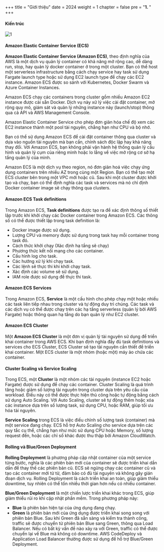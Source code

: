 +++
title = "Giới thiệu"
date = 2024
weight = 1
chapter = false
pre = "<b>1. </b>"
+++

#### Kiến trúc

![1](/images/.png)

#### Amazon Elastic Container Service (ECS)

**Amazon Elastic Container Service (Amazon ECS)**, theo định nghĩa của AWS là một dịch vụ quản lý container có khả năng mở rộng cao, dễ dàng run, stop, hay quản lý docker container ở trong một cluster. Bạn có thể host một serverless infrastructure bằng cách chạy service hay task sử dụng Fargate launch type hoặc sử dụng EC2 launch type để chạy các EC2 instance. Amazon ECS được so sánh với Kubernetes, Docker Swarm và Azure Container Instances.

Amazon ECS chạy các containers trong cluster gồm nhiều Amazon EC2 instance được cài sẵn Docker. Dịch vụ này xử lý việc cài đặt container, mở rộng quy mô, giám sát và quản lý những instance này (launch/stop) thông qua cả API và AWS Management Console.

Amazon Elastic Container Service cho phép đơn giản hóa chế độ xem các EC2 instance thành một pool tài nguyên, chẳng hạn như CPU và bộ nhớ.

Bạn có thể sử dụng Amazon ECS để cài đặt container thông qua cluster và dựa vào nguồn tài nguyên mà bạn cần, chính sách độc lập hay khả năng thay đổi. Với Amazon ECS, bạn không phải vận hành hệ thống quản lý cấu hình và quản lý cụm của riêng mình hoặc lo lắng về việc mở rộng cơ sở hạ tầng quản lý của mình.

Amazon ECS là một dịch vụ theo region, nó đơn giản hoá việc chạy ứng dụng containers trên nhiều AZ trong cùng một Region. Bạn có thể tạo một ECS cluster bên trong một VPC mới hoặc cũ. Sau khi một cluster được khởi tạo và chạy, bạn có thể định nghĩa các task và services mà nó chỉ định Docker container image sẽ chạy thông qua clusters.

#### Amazon ECS Task definitions

Trong Amazon ECS, **Task definitions** được tạo ra để xác định thông số thiết lập trước khi khởi chạy các Docker container trong Amazon ECS. Các thông số có thể được thiết lập trong task definition là:

- Docker image được sử dụng.
- Lượng CPU và memory được sử dụng trong task hay mỗi container trong task đó.
- Cách thức khởi chạy (Xác định hạ tầng sẽ chạy)
- Phương thức kết nối mạng cho các container.
- Cấu hình log cho task.
- Các hướng xử lý khi chạy task.
- Các lệnh sẽ thực thi khi khởi chạy task.
- Xác định các volume sẽ sử dụng.
- IAM role được sử dụng để thực thi task.

#### Amazon ECS Services

Trong Amazon ECS, **Service** là một cấu hình cho phép chạy một hoặc nhiều các task liên tiếp nhau trong cluster và tự động duy trì chúng. Các task và các dịch vụ có thể được chạy trên các hạ tầng serverless (quản lý bởi AWS Fargate) hoặc thông quan hạ tầng do bạn quản lý như EC2 cluster.

#### Amazon ECS Cluster

Một **Amazon ECS Cluster** là một đơn vị quản lý tài nguyên sử dụng để triển khai container trong AWS ECS. Khi bạn định nghĩa đầy đủ task definitions và services cho ECS Cluster, ECS Cluster sẽ tạo tài nguyên cần thiết để triển khai container.
Một ECS cluster là một nhóm (hoặc một) máy ảo chứa các container.

#### Cluster Scaling và Service Scaling

Trong ECS, một **Cluster** là một nhóm các tài nguyên (instance EC2 hoặc Fargate) được sử dụng để chạy các container. Cluster Scaling là quá trình tăng hoặc giảm số lượng tài nguyên trong cluster dựa trên yêu cầu của workload. Điều này có thể được thực hiện thủ công hoặc tự động bằng cách sử dụng Auto Scaling. Với Auto Scaling, cluster sẽ tự động thêm hoặc xóa các instance dựa trên số lượng task, sử dụng CPU, hoặc RAM, giúp tối ưu hóa tài nguyên.

**Service Scaling** trong ECS là việc điều chỉnh số lượng task (container) mà một service đang chạy. ECS hỗ trợ Auto Scaling cho service dựa trên các quy tắc cụ thể, chẳng hạn như mức sử dụng CPU hoặc Memory, số lượng request đến, hoặc các chỉ số khác được thu thập bởi Amazon CloudWatch.

#### Rolling và Blue/Green Deployment

**Rolling Deployment** là phương pháp cập nhật container của một service từng bước, nghĩa là các phiên bản mới của container sẽ được triển khai dần dần để thay thế các phiên bản cũ. ECS sẽ ngừng chạy các container cũ và tạo các container mới từ từ, đảm bảo có đủ tài nguyên và không gây gián đoạn dịch vụ. Rolling Deployment là cách triển khai an toàn, giúp giảm thiểu downtime, tuy nhiên có thể tốn nhiều thời gian hơn nếu có nhiều container.

**Blue/Green Deployment** là một chiến lược triển khai khác trong ECS, giúp giảm thiểu rủi ro khi cập nhật phần mềm. Trong phương pháp này:

- **Blue** là phiên bản hiện tại của ứng dụng đang chạy.
- **Green** là phiên bản mới của ứng dụng được triển khai song song với phiên bản Blue. Sau khi Green đã sẵn sàng và kiểm tra thành công, traffic sẽ được chuyển từ phiên bản Blue sang Green, thông qua Load Balancer. Nếu có bất kỳ vấn đề nào xảy ra với Green, traffic có thể được chuyển lại về Blue mà không có downtime. AWS CodeDeploy và Application Load Balancer thường được sử dụng để hỗ trợ Blue/Green Deployment.